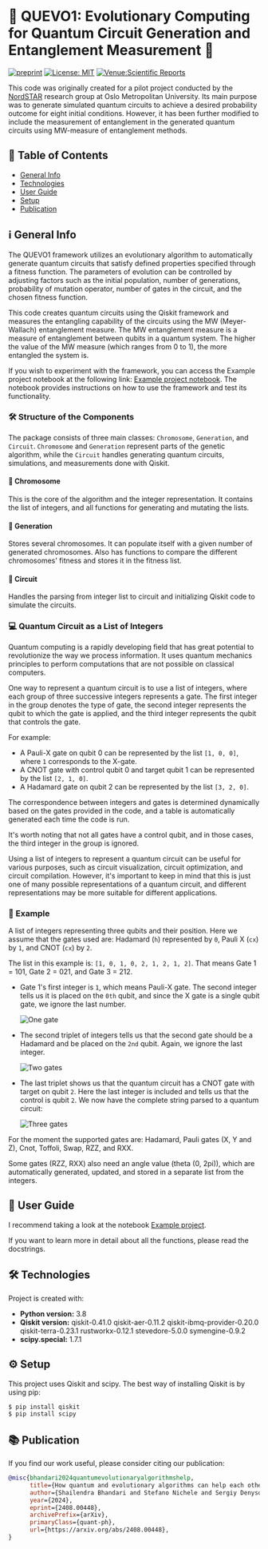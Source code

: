 # 🌟 QUEVO1: Evolutionary Computing for Quantum Circuit Generation and Entanglement Measurement 🌟

[![preprint](https://img.shields.io/static/v1?label=arXiv&message=2307.11494&color=B31B1B)](https://doi.org/10.48550/arXiv.2408.00448)
[![License: MIT](https://img.shields.io/badge/License-Apache--2.0-yellow.svg)](https://opensource.org/licenses/Apache-2.0)
[![Venue:Scientific Reports](https://img.shields.io/badge/Scientific_Reports_Nature-red)]([https://neurips.cc/](https://www.nature.com/srep/))



This code was originally created for a pilot project conducted by the [NordSTAR](https://www.oslomet.no/nordstar) research group at Oslo Metropolitan University. Its main purpose was to generate simulated quantum circuits to achieve a desired probability outcome for eight initial conditions. However, it has been further modified to include the measurement of entanglement in the generated quantum circuits using MW-measure of entanglement methods.

## 📜 Table of Contents
- [General Info](#general-info)
- [Technologies](#technologies)
- [User Guide](#user-guide)
- [Setup](#setup)
- [Publication](#publication)

## ℹ️ General Info
The QUEVO1 framework utilizes an evolutionary algorithm to automatically generate quantum circuits that satisfy defined properties specified through a fitness function. The parameters of evolution can be controlled by adjusting factors such as the initial population, number of generations, probability of mutation operator, number of gates in the circuit, and the chosen fitness function.

This code creates quantum circuits using the Qiskit framework and measures the entangling capability of the circuits using the MW (Meyer-Wallach) entanglement measure. The MW entanglement measure is a measure of entanglement between qubits in a quantum system. The higher the value of the MW measure (which ranges from 0 to 1), the more entangled the system is.

If you wish to experiment with the framework, you can access the Example project notebook at the following link: [Example project notebook](https://github.com/shailendrabhandari/QUEVO1/blob/main/Example%20project.ipynb). The notebook provides instructions on how to use the framework and test its functionality.

### 🛠️ Structure of the Components
The package consists of three main classes: `Chromosome`, `Generation`, and `Circuit`. `Chromosome` and `Generation` represent parts of the genetic algorithm, while the `Circuit` handles generating quantum circuits, simulations, and measurements done with Qiskit.

#### 🧬 Chromosome
This is the core of the algorithm and the integer representation. It contains the list of integers, and all functions for generating and mutating the lists.

#### 🌱 Generation
Stores several chromosomes. It can populate itself with a given number of generated chromosomes. Also has functions to compare the different chromosomes' fitness and stores it in the fitness list.

#### 🔄 Circuit
Handles the parsing from integer list to circuit and initializing Qiskit code to simulate the circuits.

### 💻 Quantum Circuit as a List of Integers
Quantum computing is a rapidly developing field that has great potential to revolutionize the way we process information. It uses quantum mechanics principles to perform computations that are not possible on classical computers.

One way to represent a quantum circuit is to use a list of integers, where each group of three successive integers represents a gate. The first integer in the group denotes the type of gate, the second integer represents the qubit to which the gate is applied, and the third integer represents the qubit that controls the gate.

For example:
- A Pauli-X gate on qubit 0 can be represented by the list `[1, 0, 0]`, where `1` corresponds to the X-gate.
- A CNOT gate with control qubit 0 and target qubit 1 can be represented by the list `[2, 1, 0]`.
- A Hadamard gate on qubit 2 can be represented by the list `[3, 2, 0]`.

The correspondence between integers and gates is determined dynamically based on the gates provided in the code, and a table is automatically generated each time the code is run.

It's worth noting that not all gates have a control qubit, and in those cases, the third integer in the group is ignored.

Using a list of integers to represent a quantum circuit can be useful for various purposes, such as circuit visualization, circuit optimization, and circuit compilation. However, it's important to keep in mind that this is just one of many possible representations of a quantum circuit, and different representations may be more suitable for different applications.

### 🔢 Example

A list of integers representing three qubits and their position. Here we assume that the gates used are: Hadamard (`h`) represented by `0`, Pauli X (`cx`) by `1`, and CNOT (`cx`) by `2`.

The list in this example is: `[1, 0, 1, 0, 2, 1, 2, 1, 2]`. That means Gate 1 = 101, Gate 2 = 021, and Gate 3 = 212.

- Gate 1's first integer is `1`, which means Pauli-X gate. The second integer tells us it is placed on the `0th` qubit, and since the X gate is a single qubit gate, we ignore the last number.

    ![One gate](https://github.com/Overskott/Evolving-quantum-circuits/blob/main/Images/X-gate.png)

- The second triplet of integers tells us that the second gate should be a Hadamard and be placed on the `2nd` qubit. Again, we ignore the last integer.

    ![Two gates](https://github.com/Overskott/Evolving-quantum-circuits/blob/main/Images/H-gate.png)

- The last triplet shows us that the quantum circuit has a CNOT gate with target on qubit `2`. Here the last integer is included and tells us that the control is qubit `2`. We now have the complete string parsed to a quantum circuit:

    ![Three gates](https://github.com/Overskott/Evolving-quantum-circuits/blob/main/Images/CX-gate.png)

For the moment the supported gates are: Hadamard, Pauli gates (X, Y and Z), Cnot, Toffoli, Swap, RZZ, and RXX.
 
Some gates (RZZ, RXX) also need an angle value (theta (0, 2pi)), which are automatically generated, updated, and stored in a separate list from the integers. 

## 👥 User Guide

I recommend taking a look at the notebook [Example project](https://github.com/shailendrabhandari/QUEVO1/blob/main/Example%20project.ipynb).

If you want to learn more in detail about all the functions, please read the docstrings.

## 🛠️ Technologies
Project is created with:
- **Python version:** 3.8 
- **Qiskit version:** qiskit-0.41.0 qiskit-aer-0.11.2 qiskit-ibmq-provider-0.20.0 qiskit-terra-0.23.1 rustworkx-0.12.1 stevedore-5.0.0 symengine-0.9.2
- **scipy.special:** 1.7.1

## ⚙️ Setup
This project uses Qiskit and scipy. The best way of installing Qiskit is by using pip:
```bash
$ pip install qiskit
$ pip install scipy
```

## 📚 Publication

If you find our work useful, please consider citing our publication:

```bibtex
@misc{bhandari2024quantumevolutionaryalgorithmshelp,
      title={How quantum and evolutionary algorithms can help each other: two examples}, 
      author={Shailendra Bhandari and Stefano Nichele and Sergiy Denysov and Pedro G. Lind},
      year={2024},
      eprint={2408.00448},
      archivePrefix={arXiv},
      primaryClass={quant-ph},
      url={https://arxiv.org/abs/2408.00448}, 
}
```


